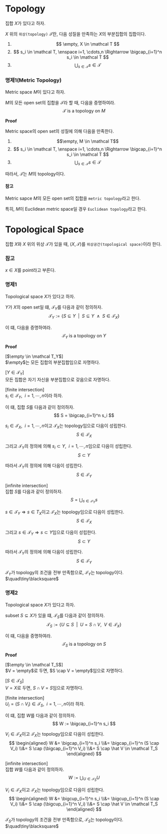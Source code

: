 # Topology
집합 $X$가 있다고 하자.

$X$ 위의 `위상(topology)` $\mathcal T$란, 다음 성질을 만족하는 $X$의 부분집합의 집합이다.
1. $$ \empty, X \in \mathcal T $$
2. $$ s_i \in \mathcal T, \enspace i=1, \cdots,n \Rightarrow \bigcap_{i=1}^n s_i \in \mathcal T $$
3. $$ \bigcup_{s \in \mathcal T} s \in \mathcal T $$

### 명제1(Metric Topology)
Metric space $M$이 있다고 하자.

$M$의 모든 open set의 집합을 $\mathcal T$라 할 때, 다음을 증명하여라.
$$ \mathcal T \text{ is a topology on } M $$

**Proof**

Metric space의 open set의 성질에 의해 다음을 만족한다.
1. $$\empty, M \in \mathcal T$$
2. $$ s_i \in \mathcal T, \enspace i=1, \cdots,n \Rightarrow \bigcap_{i=1}^n s_i \in \mathcal T $$
3. $$ \bigcup_{s \in \mathcal T} s \in \mathcal T $$

따라서, $\mathcal T$는 $M$의 topology이다.

#### 참고
Metric sapce $M$의 모든 open set의 집합을 `metric topology`라고 한다.

특히, $M$이 Euclidean metric space일 경우 `Euclidean topology`라고 한다.

# Topological Space
집합 $X$와 $X$ 위의 위상 $\mathcal T$가 있을 때, $(X, \mathcal T)$를 `위상공간(topological space)`이라 한다.

### 참고
$x \in X$를 point라고 부른다.

### 명제1
Topological space $X$가 있다고 하자.

$Y$가 $X$의 open set일 떄, $\mathcal T_Y$를 다음과 같이 정의하자.
$$ \mathcal T_Y := \{ S \subseteq Y \enspace | \enspace S \subseteq Y \enspace\land\enspace S \in \mathcal T_X \} $$

이 떄, 다음을 증명하여라.
$$ \mathcal T_Y \text{ is a topology on } Y $$

**Proof**

[$\empty \in \mathcal T_Y$]  
$\empty$는 모든 집합의 부분집합임으로 자명하다.

[$Y \in \mathcal T_Y$]  
모든 집합은 자기 자신을 부분집합으로 갖음으로 자명하다. 

[finite intersection]  
$s_i \in \mathcal T_Y, \enspace i = 1, \cdots, n$이라 하자.

이 떄, 집합 $S$를 다음과 같이 정의하자.
$$ S = \bigcap_{i=1}^n s_i $$

$s_i \in \mathcal T_X, \enspace i = 1, \cdots, n$이고 $\mathcal T_X$는 topology임으로 다음이 성립한다.
$$ S \in \mathcal T_X $$

그리고 $\mathcal T_Y$의 정의에 의해 $s_i \subset Y, \enspace i = 1, \cdots, n$임으로 다음이 성립한다.
$$ S \subset Y $$

따라서 $\mathcal T_Y$의 정의에 의해 다음이 성립한다.
$$ S \in \mathcal T_Y$$

[infinite intersection]  
집합 $S$를 다음과 같이 정의하자.
$$ S = \bigcup_{s \in \mathcal T_Y} s $$

$s \in \mathcal T_Y \Rightarrow s \in T_X$이고 $\mathcal T_X$는 topology임으로 다음이 성립한다.
$$ S \in \mathcal T_X $$

그리고 $s \in \mathcal T_Y \Rightarrow s \subset Y$임으로 다음이 성립한다.
$$ S \subset Y $$

따라서 $\mathcal T_Y$의 정의에 의해 다음이 성립한다.
$$ S \in \mathcal T_Y $$

$\mathcal T_Y$가 topology의 조건을 전부 만족함으로, $\mathcal T_Y$는 topology이다. $\quad\tiny\blacksquare$

### 명제2
Topological space $X$가 있다고 하자.

subset $S \subseteq X$가 있을 떄, $\mathcal T_S$를 다음과 같이 정의하자.
$$ \mathcal T_S := \{ U \subseteq S \enspace | \enspace U = S \cap V, \enspace V \in \mathcal T_X \} $$

이 떄, 다음을 증명하여라.
$$ \mathcal T_S \text{ is a topology on } S $$

**Proof**

[$\empty \in \mathcal T_S$]  
$V = \empty$로 두면, $S \cap V = \empty$임으로 자명하다.

[$S \in \mathcal T_S$]  
$V = X$로 두면, $S \cap V = S$임으로 자명하다. 

[finite intersection]  
$U_i = (S \cap V_i) \in \mathcal T_S, \enspace i = 1, \cdots, n$이라 하자.

이 떄, 집합 $W$를 다음과 같이 정의하자.
$$ W := \bigcap_{i=1}^n s_i  $$

$V_i \in \mathcal T_X$이고 $\mathcal T_X$는 topology임으로 다음이 성립한다.
$$ \begin{aligned} W &= \bigcap_{i=1}^n s_i \\&= \bigcap_{i=1}^n (S \cap V_i) \\&= S \cap (\bigcap_{i=1}^n V_i) \\&= S \cap \hat V \in \mathcal T_S \end{aligned}  $$

[infinite intersection]  
집합 $W$를 다음과 같이 정의하자.
$$ W := \bigcup_{U \in \mathcal T_S} U $$

$V_i \in \mathcal T_X$이고 $\mathcal T_X$는 topology임으로 다음이 성립한다.
$$ \begin{aligned} W &= \bigcup_{i=1}^n s_i \\&= \bigcup_{i=1}^n (S \cap V_i) \\&= S \cap (\bigcup_{i=1}^n V_i) \\&= S \cap \hat V \in \mathcal T_S \end{aligned}  $$

$\mathcal T_S$가 topology의 조건을 전부 만족함으로, $\mathcal T_S$는 topology이다. $\quad\tiny\blacksquare$
